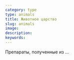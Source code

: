 ```yaml
---
category: type
type: animals
title: Животное царство
slug: animals
image: 
description: 
keywords: 
---
```


Препараты, полученные из ...
